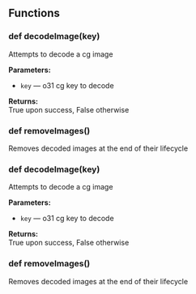 ## Functions

### def decodeImage(key)

Attempts to decode a cg image

**Parameters:**
- `key` &mdash; o31 cg key to decode


**Returns:**<br>
True upon success, False otherwise

### def removeImages()

Removes decoded images at the end of their lifecycle

### def decodeImage(key)

Attempts to decode a cg image

**Parameters:**
- `key` &mdash; o31 cg key to decode


**Returns:**<br>
True upon success, False otherwise

### def removeImages()

Removes decoded images at the end of their lifecycle


